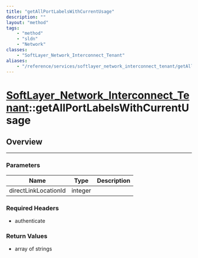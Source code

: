 ```yaml
---
title: "getAllPortLabelsWithCurrentUsage"
description: ""
layout: "method"
tags:
    - "method"
    - "sldn"
    - "Network"
classes:
    - "SoftLayer_Network_Interconnect_Tenant"
aliases:
    - "/reference/services/softlayer_network_interconnect_tenant/getAllPortLabelsWithCurrentUsage"
---
```

# [SoftLayer_Network_Interconnect_Tenant](/reference/services/SoftLayer_Network_Interconnect_Tenant)::getAllPortLabelsWithCurrentUsage





## Overview 


-----

### Parameters 
|Name | Type | Description |
| --- | --- | --- |
|directLinkLocationId| integer| |


### Required Headers
* authenticate


### Return Values
* array of strings




